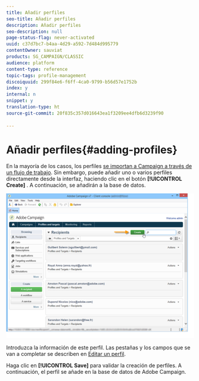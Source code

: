 ```yaml
---
title: Añadir perfiles
seo-title: Añadir perfiles
description: Añadir perfiles
seo-description: null
page-status-flag: never-activated
uuid: c37d7bc7-b4aa-4d29-a592-7d484d995779
contentOwner: sauviat
products: SG_CAMPAIGN/CLASSIC
audience: platform
content-type: reference
topic-tags: profile-management
discoiquuid: 299f84e6-f6ff-4ca0-9799-b56d57e1752b
index: y
internal: n
snippet: y
translation-type: ht
source-git-commit: 20f835c357d016643ea1f3209ee4dfb6d3239f90

---
```



# Añadir perfiles{#adding-profiles}

En la mayoría de los casos, los perfiles [se importan a Campaign a través de un flujo de trabajo](../../workflow/using/importing-data.md). Sin embargo, puede añadir uno o varios perfiles directamente desde la interfaz, haciendo clic en el botón **[!UICONTROL Create]** . A continuación, se añadirán a la base de datos.

![](assets/s_ncs_user_profile_add.png)

Introduzca la información de este perfil. Las pestañas y los campos que se van a completar se describen en [Editar un perfil](../../platform/using/editing-a-profile.md).

Haga clic en **[!UICONTROL Save]** para validar la creación de perfiles. A continuación, el perfil se añade en la base de datos de Adobe Campaign.
